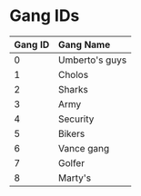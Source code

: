 # Gang IDs

| Gang ID | Gang Name |
| :--- | :--- |
| 0 | Umberto's guys |
| 1 | Cholos |
| 2 | Sharks |
| 3 | Army |
| 4 | Security |
| 5 | Bikers |
| 6 | Vance gang |
| 7 | Golfer |
| 8 | Marty's |



